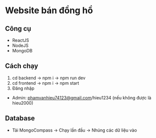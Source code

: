 # Website bán đồng hồ

## Công cụ

- ReactJS
- NodeJS
- MongoDB

## Cách chạy

1. cd backend -> npm i -> npm run dev
2. cd frontend -> npm i -> npm start
3. Đăng nhập

- Admin: phamvanhieu74123@gmail.com/hieu1234 (nếu không được là hieu2000)

## Database

- Tải MongoCompass -> Chạy lần đầu -> Nhúng các dữ liệu vào
